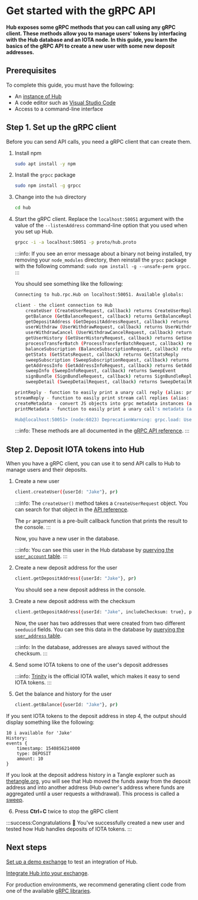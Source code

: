 # Get started with the gRPC API

**Hub exposes some gRPC methods that you can call using any gRPC client. These methods allow you to manage users' tokens by interfacing with the Hub database and an IOTA node. In this guide, you learn the basics of the gRPC API to create a new user with some new deposit addresses.**

## Prerequisites

To complete this guide, you must have the following:

- An [instance of Hub](../how-to-guides/install-hub.md)
- A code editor such as [Visual Studio Code](https://code.visualstudio.com/Download)
- Access to a command-line interface

## Step 1. Set up the gRPC client

Before you can send API calls, you need a gRPC client that can create them.

1. Install npm

    ```bash
    sudo apt install -y npm
    ```

2. Install the `grpcc` package

    ```bash
    sudo npm install -g grpcc
    ```

3. Change into the `hub` directory

    ```bash
    cd hub
    ```

3. Start the gRPC client. Replace the `localhost:50051` argument with the value of the `--listenAddress` command-line option that you used when you set up Hub.

    ```bash
    grpcc -i -a localhost:50051 -p proto/hub.proto
    ```

    :::info:
    If you see an error message about a binary not being installed, try removing your `node_modules` directory, then reinstall the `grpcc` package with the following command: `sudo npm install -g --unsafe-perm grpcc`.
    :::
    
    You should see something like the following:

    ```bash
    Connecting to hub.rpc.Hub on localhost:50051. Available globals:

    client - the client connection to Hub
        createUser (CreateUserRequest, callback) returns CreateUserReply
        getBalance (GetBalanceRequest, callback) returns GetBalanceReply
        getDepositAddress (GetDepositAddressRequest, callback) returns GetDepositAddressReply
        userWithdraw (UserWithdrawRequest, callback) returns UserWithdrawReply
        userWithdrawCancel (UserWithdrawCancelRequest, callback) returns UserWithdrawCancelReply
        getUserHistory (GetUserHistoryRequest, callback) returns GetUserHistoryReply
        processTransferBatch (ProcessTransferBatchRequest, callback) returns ProcessTransferBatchReply
        balanceSubscription (BalanceSubscriptionRequest, callback) returns BalanceEvent
        getStats (GetStatsRequest, callback) returns GetStatsReply
        sweepSubscription (SweepSubscriptionRequest, callback) returns SweepEvent
        getAddressInfo (GetAddressInfoRequest, callback) returns GetAddressInfoReply
        sweepInfo (SweepInfoRequest, callback) returns SweepEvent
        signBundle (SignBundleRequest, callback) returns SignBundleReply
        sweepDetail (SweepDetailRequest, callback) returns SweepDetailReply

    printReply - function to easily print a unary call reply (alias: pr)
    streamReply - function to easily print stream call replies (alias: sr)
    createMetadata - convert JS objects into grpc metadata instances (alias: cm)
    printMetadata - function to easily print a unary call's metadata (alias: pm)

    Hub@localhost:50051> (node:6023) DeprecationWarning: grpc.load: Use the @grpc/proto-loader module with grpc.loadPackageDefinition instead
    ```

    :::info:
    These methods are all documented in the [gRPC API reference](../references/grpc-api-reference.md).
    :::

## Step 2. Deposit IOTA tokens into Hub

When you have a gRPC client, you can use it to send API calls to Hub to manage users and their deposits.

1. Create a new user

    ```bash
    client.createUser({userId: "Jake"}, pr)
    ```

    :::info:
    The `createUser()` method takes a `CreateUserRequest` object. You can search for that object in the [API reference](../references/grpc-api-reference.md#hub.rpc.CreateUserRequest).

    The `pr` argument is a pre-built callback function that prints the result to the console.
    :::

    Now, you have a new user in the database.

    :::info:
    You can see this user in the Hub database by [querying the `user_account` table](../how-to-guides/query-the-database.md).
    :::

2. Create a new deposit address for the user

    ```bash
    client.getDepositAddress({userId: "Jake"}, pr)
    ```

    You should see a new deposit address in the console.

3. Create a new deposit address with the checksum

    ```bash
    client.getDepositAddress({userId: "Jake", includeChecksum: true}, pr)
    ```

    Now, the user has two addresses that were created from two different `seeduuid` fields. You can see this data in the database by [querying the `user_address` table](../how-to-guides/query-the-database.md).

    :::info:
    In the database, addresses are always saved without the checksum.
    :::

4. Send some IOTA tokens to one of the user's deposit addresses

    :::info:
    [Trinity](root://wallets/0.1/trinity/introduction/overview.md) is the official IOTA wallet, which makes it easy to send IOTA tokens.
    ::: 

5. Get the balance and history for the user  

	```bash
	client.getBalance({userId: "Jake"}, pr)
	```

If you sent IOTA tokens to the deposit address in step 4, the output should display something like the following:

```shell
10 i available for 'Jake'
History:
events {
	timestamp: 1540856214000
	type: DEPOSIT
	amount: 10
}
```

If you look at the deposit address history in a Tangle explorer such as [thetangle.org](https://thetangle.org/), you will see that Hub moved the funds away from the deposit address and into another address (Hub owner's address where funds are aggregated until a user requests a withdrawal). This process is called a [sweep](../concepts/sweeps.md).

6. Press **Ctrl**+**C** twice to stop the gRPC client

:::success:Congratulations :tada:
You've successfully created a new user and tested how Hub handles deposits of IOTA tokens.
:::

## Next steps

[Set up a demo exchange](../how-to-guides/create-a-demo-exchange.md) to test an integration of Hub.

[Integrate Hub into your exchange](../how-to-guides/integrate-hub.md).

For production environments, we recommend generating client code from one of the available [gRPC libraries](https://grpc.io/about/).




